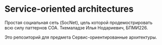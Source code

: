 # Service-oriented architectures

Простая социальная сеть (SocNet), цель которой продемострировать всю силу паттернов СОА. Ткемаладзе Илья Нодариевич, БПМИ226.

Это репозиторий для предмета Сервис-ориентированные архитектуры.
